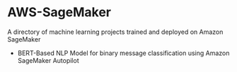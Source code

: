 # AWS-SageMaker
A directory of machine learning projects trained and deployed on Amazon SageMaker

* BERT-Based NLP Model for binary message classification using Amazon SageMaker Autopilot


